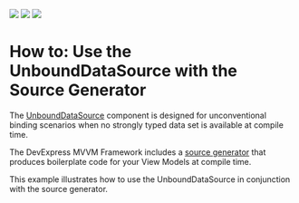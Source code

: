 <!-- default badges list -->
![](https://img.shields.io/endpoint?url=https://codecentral.devexpress.com/api/v1/VersionRange/355442878/21.1.2%2B)
[![](https://img.shields.io/badge/Open_in_DevExpress_Support_Center-FF7200?style=flat-square&logo=DevExpress&logoColor=white)](https://supportcenter.devexpress.com/ticket/details/T988205)
[![](https://img.shields.io/badge/📖_How_to_use_DevExpress_Examples-e9f6fc?style=flat-square)](https://docs.devexpress.com/GeneralInformation/403183)
<!-- default badges end -->
# How to: Use the UnboundDataSource with the Source Generator

The [UnboundDataSource](https://docs.devexpress.com/WPF/DevExpress.Xpf.Core.DataSources.UnboundDataSource) component is designed for unconventional binding scenarios when no strongly typed data set is available at compile time.

The DevExpress MVVM Framework includes a [source generator﻿](https://github.com/dotnet/roslyn/blob/main/docs/features/source-generators.md) that produces boilerplate code for your View Models at compile time.

This example illustrates how to use the UnboundDataSource in conjunction with the source generator.